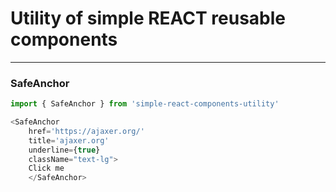 # Utility of simple REACT reusable components

---

### SafeAnchor
```javascript
import { SafeAnchor } from 'simple-react-components-utility'

<SafeAnchor
    href='https://ajaxer.org/'
    title='ajaxer.org'
    underline={true}
    className="text-lg">
    Click me
    </SafeAnchor>
```

